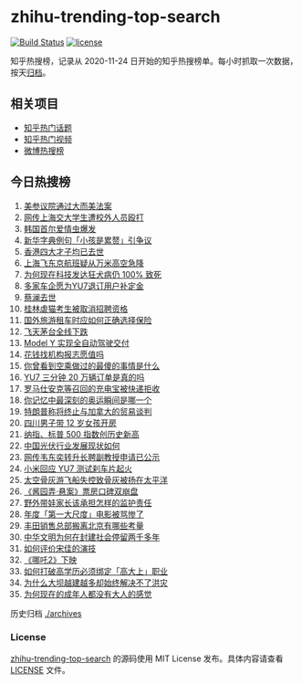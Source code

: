 # zhihu-trending-top-search

[![Build Status](https://github.com/justjavac/zhihu-trending-top-search/workflows/ci/badge.svg?branch=main)](https://github.com/justjavac/zhihu-trending-top-search/actions)
[![license](https://img.shields.io/github/license/justjavac/zhihu-trending-top-search)](https://github.com/justjavac/zhihu-trending-top-search/blob/main/LICENSE)

知乎热搜榜，记录从 2020-11-24 日开始的知乎热搜榜单。每小时抓取一次数据，按天[归档](./archives)。

## 相关项目

- [知乎热门话题](https://github.com/justjavac/zhihu-trending-hot-questions)
- [知乎热门视频](https://github.com/justjavac/zhihu-trending-hot-video)
- [微博热搜榜](https://github.com/justjavac/weibo-trending-hot-search)

## 今日热搜榜

<!-- BEGIN -->
<!-- 最后更新时间 Wed Jul 02 2025 19:19:11 GMT+0800 (China Standard Time) -->

1. [美参议院通过大而美法案](https://www.zhihu.com/search?q=%E7%BE%8E%E5%8F%82%E8%AE%AE%E9%99%A2%E9%80%9A%E8%BF%87%E5%A4%A7%E8%80%8C%E7%BE%8E%E6%B3%95%E6%A1%88)
1. [网传上海交大学生遭校外人员殴打](https://www.zhihu.com/search?q=%E7%BD%91%E4%BC%A0%E4%B8%8A%E6%B5%B7%E4%BA%A4%E5%A4%A7%E5%AD%A6%E7%94%9F%E9%81%AD%E6%A0%A1%E5%A4%96%E4%BA%BA%E5%91%98%E6%AE%B4%E6%89%93)
1. [韩国首尔爱情虫爆发](https://www.zhihu.com/search?q=%E9%9F%A9%E5%9B%BD%E9%A6%96%E5%B0%94%E7%88%B1%E6%83%85%E8%99%AB%E7%88%86%E5%8F%91)
1. [新华字典例句「小孩是累赘」引争议](https://www.zhihu.com/search?q=%E6%96%B0%E5%8D%8E%E5%AD%97%E5%85%B8%E4%BE%8B%E5%8F%A5%E3%80%8C%E5%B0%8F%E5%AD%A9%E6%98%AF%E7%B4%AF%E8%B5%98%E3%80%8D%E5%BC%95%E4%BA%89%E8%AE%AE)
1. [香港四大才子均已去世](https://www.zhihu.com/search?q=%E9%A6%99%E6%B8%AF%E5%9B%9B%E5%A4%A7%E6%89%8D%E5%AD%90%E5%9D%87%E5%B7%B2%E5%8E%BB%E4%B8%96)
1. [上海飞东京航班疑从万米高空急降](https://www.zhihu.com/search?q=%E4%B8%8A%E6%B5%B7%E9%A3%9E%E4%B8%9C%E4%BA%AC%E8%88%AA%E7%8F%AD%E7%96%91%E4%BB%8E%E4%B8%87%E7%B1%B3%E9%AB%98%E7%A9%BA%E6%80%A5%E9%99%8D)
1. [为何现在科技发达狂犬病仍 100% 致死](https://www.zhihu.com/search?q=%E4%B8%BA%E4%BD%95%E7%8E%B0%E5%9C%A8%E7%A7%91%E6%8A%80%E5%8F%91%E8%BE%BE%E7%8B%82%E7%8A%AC%E7%97%85%E4%BB%8D%20100%25%20%E8%87%B4%E6%AD%BB)
1. [多家车企愿为YU7退订用户补定金](https://www.zhihu.com/search?q=%E5%A4%9A%E5%AE%B6%E8%BD%A6%E4%BC%81%E6%84%BF%E4%B8%BAYU7%E9%80%80%E8%AE%A2%E7%94%A8%E6%88%B7%E8%A1%A5%E5%AE%9A%E9%87%91)
1. [蔡澜去世](https://www.zhihu.com/search?q=%E8%94%A1%E6%BE%9C%E5%8E%BB%E4%B8%96)
1. [桂林虐猫考生被取消招聘资格](https://www.zhihu.com/search?q=%E6%A1%82%E6%9E%97%E8%99%90%E7%8C%AB%E8%80%83%E7%94%9F%E8%A2%AB%E5%8F%96%E6%B6%88%E6%8B%9B%E8%81%98%E8%B5%84%E6%A0%BC)
1. [国外旅游租车时应如何正确选择保险](https://www.zhihu.com/search?q=%E5%9B%BD%E5%A4%96%E6%97%85%E6%B8%B8%E7%A7%9F%E8%BD%A6%E6%97%B6%E5%BA%94%E5%A6%82%E4%BD%95%E6%AD%A3%E7%A1%AE%E9%80%89%E6%8B%A9%E4%BF%9D%E9%99%A9)
1. [飞天茅台全线下跌](https://www.zhihu.com/search?q=%E9%A3%9E%E5%A4%A9%E8%8C%85%E5%8F%B0%E5%85%A8%E7%BA%BF%E4%B8%8B%E8%B7%8C)
1. [Model Y 实现全自动驾驶交付](https://www.zhihu.com/search?q=Model%20Y%20%E5%AE%9E%E7%8E%B0%E5%85%A8%E8%87%AA%E5%8A%A8%E9%A9%BE%E9%A9%B6%E4%BA%A4%E4%BB%98)
1. [花钱找机构报志愿值吗](https://www.zhihu.com/search?q=%E8%8A%B1%E9%92%B1%E6%89%BE%E6%9C%BA%E6%9E%84%E6%8A%A5%E5%BF%97%E6%84%BF%E5%80%BC%E5%90%97)
1. [你曾看到空乘做过的最傻的事情是什么](https://www.zhihu.com/search?q=%E4%BD%A0%E6%9B%BE%E7%9C%8B%E5%88%B0%E7%A9%BA%E4%B9%98%E5%81%9A%E8%BF%87%E7%9A%84%E6%9C%80%E5%82%BB%E7%9A%84%E4%BA%8B%E6%83%85%E6%98%AF%E4%BB%80%E4%B9%88)
1. [YU7 三分钟 20 万辆订单是真的吗](https://www.zhihu.com/search?q=YU7%20%E4%B8%89%E5%88%86%E9%92%9F%2020%20%E4%B8%87%E8%BE%86%E8%AE%A2%E5%8D%95%E6%98%AF%E7%9C%9F%E7%9A%84%E5%90%97)
1. [罗马仕安克等召回的充电宝被快递拒收](https://www.zhihu.com/search?q=%E7%BD%97%E9%A9%AC%E4%BB%95%E5%AE%89%E5%85%8B%E7%AD%89%E5%8F%AC%E5%9B%9E%E7%9A%84%E5%85%85%E7%94%B5%E5%AE%9D%E8%A2%AB%E5%BF%AB%E9%80%92%E6%8B%92%E6%94%B6)
1. [你记忆中最深刻的奥运瞬间是哪一个](https://www.zhihu.com/search?q=%E4%BD%A0%E8%AE%B0%E5%BF%86%E4%B8%AD%E6%9C%80%E6%B7%B1%E5%88%BB%E7%9A%84%E5%A5%A5%E8%BF%90%E7%9E%AC%E9%97%B4%E6%98%AF%E5%93%AA%E4%B8%80%E4%B8%AA)
1. [特朗普称将终止与加拿大的贸易谈判](https://www.zhihu.com/search?q=%E7%89%B9%E6%9C%97%E6%99%AE%E7%A7%B0%E5%B0%86%E7%BB%88%E6%AD%A2%E4%B8%8E%E5%8A%A0%E6%8B%BF%E5%A4%A7%E7%9A%84%E8%B4%B8%E6%98%93%E8%B0%88%E5%88%A4)
1. [四川男子带 12 岁女孩开房](https://www.zhihu.com/search?q=%E5%9B%9B%E5%B7%9D%E7%94%B7%E5%AD%90%E5%B8%A6%2012%20%E5%B2%81%E5%A5%B3%E5%AD%A9%E5%BC%80%E6%88%BF)
1. [纳指、标普 500 指数创历史新高](https://www.zhihu.com/search?q=%E7%BA%B3%E6%8C%87%E3%80%81%E6%A0%87%E6%99%AE%20500%20%E6%8C%87%E6%95%B0%E5%88%9B%E5%8E%86%E5%8F%B2%E6%96%B0%E9%AB%98)
1. [中国光伏行业发展现状如何](https://www.zhihu.com/search?q=%E4%B8%AD%E5%9B%BD%E5%85%89%E4%BC%8F%E8%A1%8C%E4%B8%9A%E5%8F%91%E5%B1%95%E7%8E%B0%E7%8A%B6%E5%A6%82%E4%BD%95)
1. [网传韦东奕转升长聘副教授申请已公示](https://www.zhihu.com/search?q=%E7%BD%91%E4%BC%A0%E9%9F%A6%E4%B8%9C%E5%A5%95%E8%BD%AC%E5%8D%87%E9%95%BF%E8%81%98%E5%89%AF%E6%95%99%E6%8E%88%E7%94%B3%E8%AF%B7%E5%B7%B2%E5%85%AC%E7%A4%BA)
1. [小米回应 YU7 测试刹车片起火](https://www.zhihu.com/search?q=%E5%B0%8F%E7%B1%B3%E5%9B%9E%E5%BA%94%20YU7%20%E6%B5%8B%E8%AF%95%E5%88%B9%E8%BD%A6%E7%89%87%E8%B5%B7%E7%81%AB)
1. [太空骨灰游飞船失控致骨灰被扬在太平洋](https://www.zhihu.com/search?q=%E5%A4%AA%E7%A9%BA%E9%AA%A8%E7%81%B0%E6%B8%B8%E9%A3%9E%E8%88%B9%E5%A4%B1%E6%8E%A7%E8%87%B4%E9%AA%A8%E7%81%B0%E8%A2%AB%E6%89%AC%E5%9C%A8%E5%A4%AA%E5%B9%B3%E6%B4%8B)
1. [《酱园弄·悬案》票房口碑双崩盘](https://www.zhihu.com/search?q=%E3%80%8A%E9%85%B1%E5%9B%AD%E5%BC%84%C2%B7%E6%82%AC%E6%A1%88%E3%80%8B%E7%A5%A8%E6%88%BF%E5%8F%A3%E7%A2%91%E5%8F%8C%E5%B4%A9%E7%9B%98)
1. [野外带娃家长该承担怎样的监护责任](https://www.zhihu.com/search?q=%E9%87%8E%E5%A4%96%E5%B8%A6%E5%A8%83%E5%AE%B6%E9%95%BF%E8%AF%A5%E6%89%BF%E6%8B%85%E6%80%8E%E6%A0%B7%E7%9A%84%E7%9B%91%E6%8A%A4%E8%B4%A3%E4%BB%BB)
1. [年度「第一大尺度」电影被骂惨了](https://www.zhihu.com/search?q=%E5%B9%B4%E5%BA%A6%E3%80%8C%E7%AC%AC%E4%B8%80%E5%A4%A7%E5%B0%BA%E5%BA%A6%E3%80%8D%E7%94%B5%E5%BD%B1%E8%A2%AB%E9%AA%82%E6%83%A8%E4%BA%86)
1. [丰田销售总部搬离北京有哪些考量](https://www.zhihu.com/search?q=%E4%B8%B0%E7%94%B0%E9%94%80%E5%94%AE%E6%80%BB%E9%83%A8%E6%90%AC%E7%A6%BB%E5%8C%97%E4%BA%AC%E6%9C%89%E5%93%AA%E4%BA%9B%E8%80%83%E9%87%8F)
1. [中华文明为何在封建社会停留两千多年](https://www.zhihu.com/search?q=%E4%B8%AD%E5%8D%8E%E6%96%87%E6%98%8E%E4%B8%BA%E4%BD%95%E5%9C%A8%E5%B0%81%E5%BB%BA%E7%A4%BE%E4%BC%9A%E5%81%9C%E7%95%99%E4%B8%A4%E5%8D%83%E5%A4%9A%E5%B9%B4)
1. [如何评价宋佳的演技](https://www.zhihu.com/search?q=%E5%A6%82%E4%BD%95%E8%AF%84%E4%BB%B7%E5%AE%8B%E4%BD%B3%E7%9A%84%E6%BC%94%E6%8A%80)
1. [《哪吒2》下映](https://www.zhihu.com/search?q=%E3%80%8A%E5%93%AA%E5%90%922%E3%80%8B%E4%B8%8B%E6%98%A0)
1. [如何打破高学历必须绑定「高大上」职业](https://www.zhihu.com/search?q=%E5%A6%82%E4%BD%95%E6%89%93%E7%A0%B4%E9%AB%98%E5%AD%A6%E5%8E%86%E5%BF%85%E9%A1%BB%E7%BB%91%E5%AE%9A%E3%80%8C%E9%AB%98%E5%A4%A7%E4%B8%8A%E3%80%8D%E8%81%8C%E4%B8%9A)
1. [为什么大坝越建越多却始终解决不了洪灾](https://www.zhihu.com/search?q=%E4%B8%BA%E4%BB%80%E4%B9%88%E5%A4%A7%E5%9D%9D%E8%B6%8A%E5%BB%BA%E8%B6%8A%E5%A4%9A%E5%8D%B4%E5%A7%8B%E7%BB%88%E8%A7%A3%E5%86%B3%E4%B8%8D%E4%BA%86%E6%B4%AA%E7%81%BE)
1. [为何现在的成年人都没有大人的感觉](https://www.zhihu.com/search?q=%E4%B8%BA%E4%BD%95%E7%8E%B0%E5%9C%A8%E7%9A%84%E6%88%90%E5%B9%B4%E4%BA%BA%E9%83%BD%E6%B2%A1%E6%9C%89%E5%A4%A7%E4%BA%BA%E7%9A%84%E6%84%9F%E8%A7%89)

<!-- END -->

历史归档 [./archives](./archives)

### License

[zhihu-trending-top-search](https://github.com/justjavac/zhihu-trending-top-search) 的源码使用 MIT License
发布。具体内容请查看 [LICENSE](./LICENSE) 文件。

